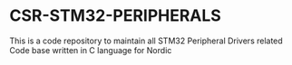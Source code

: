 # CSR-STM32-PERIPHERALS
This is a code repository to maintain all STM32 Peripheral Drivers related Code base written in C language for Nordic 
